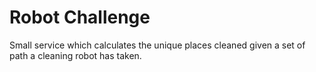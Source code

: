 # Robot Challenge

Small service which calculates the unique places cleaned given a set of path a cleaning robot has taken.